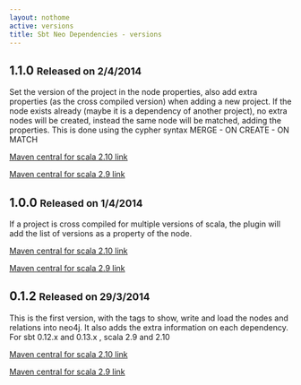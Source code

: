 ```yaml
---
layout: nothome
active: versions
title: Sbt Neo Dependencies - versions
---
```

## 1.1.0 <small> Released on 2/4/2014</small> 

Set the version of the project in the node properties, also add extra properties (as the cross compiled version) 
when adding a new project. If the node exists already (maybe it is a dependency of another project), no extra nodes
will be created, instead the same node will be matched, adding the properties. 
This is done using the cypher syntax MERGE - ON CREATE - ON MATCH

[Maven central for scala 2.10 link](http://central.maven.org/maven2/com/github/dzsessona/sbt-neo-dependencies_2.10_0.13/1.1.0/)

[Maven central for scala 2.9 link](http://central.maven.org/maven2/com/github/dzsessona/sbt-neo-dependencies_2.9.2_0.12/1.1.0/)


## 1.0.0 <small> Released on 1/4/2014</small> 

If a project is cross compiled for multiple versions of scala, the plugin will add the list of versions as a property of the node.

[Maven central for scala 2.10 link](http://central.maven.org/maven2/com/github/dzsessona/sbt-neo-dependencies_2.10_0.13/1.0.0/)

[Maven central for scala 2.9 link](http://central.maven.org/maven2/com/github/dzsessona/sbt-neo-dependencies_2.9.2_0.12/1.0.0/)

## 0.1.2 <small> Released on 29/3/2014</small> 

This is the first version, with the tags to show, write and load the nodes and relations
into neo4j. It also adds the extra information on each dependency. For sbt 0.12.x and 0.13.x , scala 2.9 and 2.10

[Maven central for scala 2.10 link](http://central.maven.org/maven2/com/github/dzsessona/sbt-neo-dependencies_2.10_0.13/0.1.2/)

[Maven central for scala 2.9 link](http://central.maven.org/maven2/com/github/dzsessona/sbt-neo-dependencies_2.9.2_0.12/0.1.2/)

